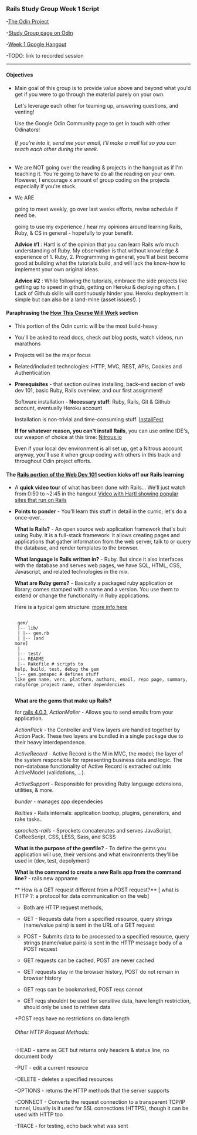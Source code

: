### Rails Study Group Week 1 Script

-[The Odin Project](theodinproject.com)

-[Study Group page on Odin](http://www.theodinproject.com/studygroup)

-[Week 1 Google Hangout](https://plus.google.com/u/0/events/cot10jfo8isvp486c9vkut2t33s?authkey=CNvcqOHw37W61AE)

-TODO: link to recorded session

---

#### Objectives

+ Main goal of this group is to provide value above and beyond what you'd get if you were to go through the material purely on your own.  

	Let's leverage each other for teaming up, answering questions, and venting!

	Use the Google Odin Community page to get in touch with other Odinators!

	###### If you're into it, send me your email, I'll make a mail list so you can reach each other during the week.

+ We are NOT going over the reading & projects in the hangout as if I'm teaching it.  You're going to have to do all the reading on your own.  However, I encourage x amount of group coding on the projects especially if you're stuck.

+ We ARE 

	going to meet weekly, go over last weeks efforts, revise schedule if need be.

	going to use my experience / hear my opinions around learning Rails, Ruby, & CS in general - hopefully to your benefit.

	**Advice #1** : Hartl is of the opinion that you can learn Rails w/o much understanding of Ruby.  My observation is that without knowledge & experience of 1. Ruby, 2. Programming in general, you'll at best become good at building what the tutorials build, and will lack the know-how to implement your own original ideas.

	**Advice #2** : While following the tutorials, embrace the side projects like getting up to speed in github, getting on Heroku & deploying often.  ( Lack of Github skills will continuously hinder you.   Heroku deployment is simple but can also be a land-mine (asset issues!). )


#### Paraphrasing the [How This Course Will Work](http://www.theodinproject.com/courses/ruby-on-rails/lessons/how-this-course-will-work) section

+ This portion of the Odin curric will be the most build-heavy
+ You'll be asked to read docs, check out blog posts, watch videos, run marathons
+ Projects will be the major focus
+ Related/included technologies: HTTP, MVC, REST, APIs, Cookies and Authentication

+ **Prerequisites** - that section oulines installing, back-end secion of web dev 101, basic Ruby, Rails overview, and our first assignment!

	Software installation - **Necessary stuff**: Ruby, Rails, Git & Github account, eventually Heroku account

	Installation is non-trivial and time-consuming stuff.  [InstallFest](http://www.theodinproject.com/courses/web-development-101/lessons/installations) 

	**If for whatever reason, you can't install Rails**, you can use online IDE's, our weapon of choice at this time: [Nitrous.io](https://www.nitrous.io/)

	Even if your local dev environment is all set up, get a Nitrous account anyway, you'll use it when group coding with others in this track and throughout Odin project efforts.

#### The [Rails portion of the Web Dev 101](http://www.theodinproject.com/courses/web-development-101/lessons/ruby-on-rails-basics) section kicks off our Rails learning

+ A **quick video tour** of what has been done with Rails... We'll just watch from 0:50 to ~2:45 in the hangout
	[Video with Hartl showing popular sites that run on Rails](http://www.youtube.com/watch?v=b_DJdmvBStE)

+ **Points to ponder** - You'll learn this stuff in detail in the curric; let's do a once-over...

	**What is Rails?** - An open source web application framework that's buit using Ruby. It is a full-stack framework: it allows creating pages and applications that gather information from the web server, talk to or query the database, and render templates to the browser.

	**What language is Rails written in?** - Ruby.  But since it also interfaces with the database and serves web pages, we have SQL, HTML, CSS, Javascript, and related technologies in the mix.

	**What are Ruby gems?** - Basically a packaged ruby application or library; comes stamped with a name and a version.  You use them to extend or change the functionality in Ruby applications.

	Here is a typical gem structure:  [more info here](http://rubylearning.com/blog/2010/12/14/ruby-gems-%E2%80%94-what-why-and-how/)


	<code><br>
	gem/<br>
	|-- lib/<br>
	|   |-- gem.rb<br>
	|   |-- [and more]<br>
	|<br>
	|-- test/<br>
	|-- README<br>
	|-- Rakefile			            # scripts to help, build, test, debug the gem<br>
	|-- gem.gemspec			       # defines stuff like gem name, vers, platform, authors, email, repo page, summary, rubyforge_project name, other dependencies<br>
	</code>


	**What are the gems that make up Rails?**

	for [rails 4.0.3](https://rubygems.org/gems/rails), 
	*ActionMailer* - Allows you to send emails from your application.

	*ActionPack* -  the Controller and View layers are handled together by Action Pack. These two layers are bundled in a single package due to their heavy interdependence.

	*ActiveRecord* - Active Record is the M in MVC, the model; the layer of the system responsible for representing business data and logic.  The non-database functionality of Active Record is extracted out into ActiveModel (validations, ...).

	*ActiveSupport* - Responsible for providing Ruby language extensions, utilities, & more.

	*bunder* - manages app dependecies

	*Railties* - Rails internals: application bootup, plugins, generators, and rake tasks..

	*sprockets-rails* - Sprockets concatenates and serves JavaScript, CoffeeScript, CSS, LESS, Sass, and SCSS


	**What is the purpose of the gemfile?** - To define the gems you application will use, their versions and what environments they'll be used in (dev, test, depolyment)


	**What is the command to create a new Rails app from the command line?** - 	rails new appname

	** How is a GET request different from a POST request?** 
		[ what is HTTP ?: a protocol for data communication on the web]

	+ Both are HTTP request methods,

	+ GET - Requests data from a specified resource, query strings (name/value pairs) is sent in the URL of a GET request

	+ POST - Submits data to be processed to a specified resource, query strings (name/value pairs) is sent in the HTTP message body of a POST request		

	+ GET requests can be cached, POST are never cached

	+ GET requests stay in the browser history, POST do not remain in browser history

	+ GET reqs can be bookmarked, POST reqs cannot

	+ GET reqs shouldnt be used for sensitive data, have length restriction, should only be used to retrieve data
	
	+POST reqs have no restrictions on data length

	###### Other HTTP Request Methods:
	-HEAD - same as GET but returns only headers & status line, no document body

	-PUT - edit a current resource

	-DELETE - deletes a specified resources

	-OPTIONS - returns the HTTP methods that the server supports

	-CONNECT - Converts the request connection to a transparent TCP/IP tunnel, Usually is it used for SSL connections (HTTPS), though it can be used with HTTP too

	-TRACE - for testing, echo back what was sent

	

